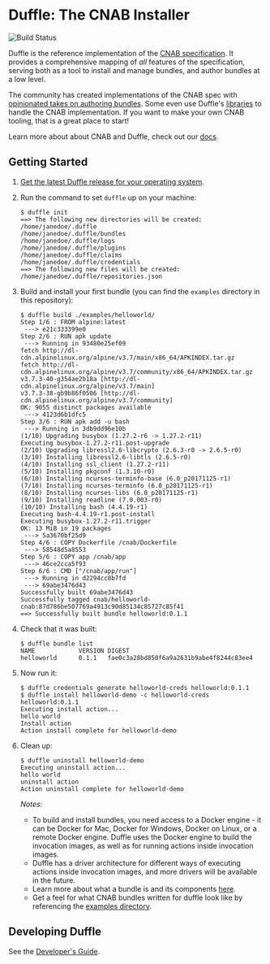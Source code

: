 # Duffle: The CNAB Installer
![Build Status](https://badges.deislabs.io/v1/github/check/46880/cnabio/duffle/badge.svg?branch=master)


Duffle is the reference implementation of the [CNAB specification][cnab]. It
provides a comprehensive mapping of _all_ features of the specification, serving
both as a tool to install and manage bundles, and author bundles at a low level.

The community has created implementations of the CNAB spec with
[opinionated takes on authoring bundles][cnab-tools]. Some even use Duffle's
[libraries][cnab-sdk] to handle the CNAB implementation. If you want to make your own CNAB tooling, that is a great place to start!

Learn more about about CNAB and Duffle, check out our [docs](docs/README.md).

## Getting Started

1. [Get the latest Duffle release for your operating system](https://github.com/cnabio/duffle/releases).


2. Run the command to set `duffle` up on your machine:
    ```console
    $ duffle init
    ==> The following new directories will be created:
    /home/janedoe/.duffle
    /home/janedoe/.duffle/bundles
    /home/janedoe/.duffle/logs
    /home/janedoe/.duffle/plugins
    /home/janedoe/.duffle/claims
    /home/janedoe/.duffle/credentials
    ==> The following new files will be created:
    /home/janedoe/.duffle/repositories.json
    ```

3. Build and install your first bundle (you can find the `examples` directory in this repository):
    ```console
    $ duffle build ./examples/helloworld/
    Step 1/6 : FROM alpine:latest
     ---> e21c333399e0
    Step 2/6 : RUN apk update
     ---> Running in 93480e25ef09
    fetch http://dl-cdn.alpinelinux.org/alpine/v3.7/main/x86_64/APKINDEX.tar.gz
    fetch http://dl-cdn.alpinelinux.org/alpine/v3.7/community/x86_64/APKINDEX.tar.gz
    v3.7.3-40-g354ae2b18a [http://dl-cdn.alpinelinux.org/alpine/v3.7/main]
    v3.7.3-38-gb9b86f0506 [http://dl-cdn.alpinelinux.org/alpine/v3.7/community]
    OK: 9055 distinct packages available
     ---> 4123d6b1dfc5
    Step 3/6 : RUN apk add -u bash
     ---> Running in 3db9dd96e10b
    (1/10) Upgrading busybox (1.27.2-r6 -> 1.27.2-r11)
    Executing busybox-1.27.2-r11.post-upgrade
    (2/10) Upgrading libressl2.6-libcrypto (2.6.3-r0 -> 2.6.5-r0)
    (3/10) Installing libressl2.6-libtls (2.6.5-r0)
    (4/10) Installing ssl_client (1.27.2-r11)
    (5/10) Installing pkgconf (1.3.10-r0)
    (6/10) Installing ncurses-terminfo-base (6.0_p20171125-r1)
    (7/10) Installing ncurses-terminfo (6.0_p20171125-r1)
    (8/10) Installing ncurses-libs (6.0_p20171125-r1)
    (9/10) Installing readline (7.0.003-r0)
    (10/10) Installing bash (4.4.19-r1)
    Executing bash-4.4.19-r1.post-install
    Executing busybox-1.27.2-r11.trigger
    OK: 13 MiB in 19 packages
     ---> 5a3670bf25d9
    Step 4/6 : COPY Dockerfile /cnab/Dockerfile
     ---> 58548d5a8553
    Step 5/6 : COPY app /cnab/app
     ---> 46ce2cca5f93
    Step 6/6 : CMD ["/cnab/app/run"]
     ---> Running in d2294cc8b7fd
     ---> 69abe3476d43
    Successfully built 69abe3476d43
    Successfully tagged cnab/helloworld-cnab:87d786be507769a4913c90d85134c85727c85f41
    ==> Successfully built bundle helloworld:0.1.1
    ```

4. Check that it was built:
    ```console
    $ duffle bundle list
    NAME            VERSION DIGEST
    helloworld      0.1.1   fae0c3a28bd850f6a9a2631b9abe4f8244c83ee4
    ```

5. Now run it:
    ```console
    $ duffle credentials generate helloworld-creds helloworld:0.1.1
    $ duffle install helloworld-demo -c helloworld-creds helloworld:0.1.1
    Executing install action...
    hello world
    Install action
    Action install complete for helloworld-demo
    ```

6. Clean up:
    ```console
    $ duffle uninstall helloworld-demo
    Executing uninstall action...
    hello world
    uninstall action
    Action uninstall complete for helloworld-demo
    ```

    *Notes:*
    * To build and install bundles, you need access to a Docker engine - it can be Docker for Mac, Docker for Windows, Docker on Linux, or a remote Docker engine. Duffle uses the Docker engine to build the invocation images, as well as for running actions inside invocation images.
    * Duffle has a driver architecture for different ways of executing actions inside invocation images, and more drivers will be available in the future.
    * Learn more about what a bundle is and its components [here](https://github.com/cnabio/cnab-spec/blob/master/100-CNAB.md).
    * Get a feel for what CNAB bundles written for duffle look like by referencing the [examples directory](./examples).

## Developing Duffle

See the [Developer's Guide](docs/developing.md).

[cnab]: https://cnab.io
[cnab-tools]: https://cnab.io/community-projects/#tools
[cnab-sdk]: https://cnab.io/community-projects/#sdk
